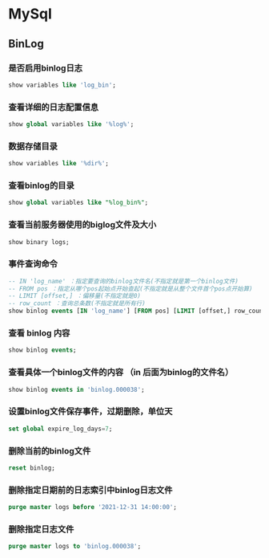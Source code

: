 # MySql

## BinLog

### 是否启用binlog日志
```sql
show variables like 'log_bin';
```

### 查看详细的日志配置信息
```sql
show global variables like '%log%';
```

### 数据存储目录
```sql
show variables like '%dir%';
```

### 查看binlog的目录
```sql
show global variables like "%log_bin%";
```

### 查看当前服务器使用的biglog文件及大小
```sql
show binary logs;
```

### 事件查询命令

```sql
-- IN 'log_name' ：指定要查询的binlog文件名(不指定就是第一个binlog文件)
-- FROM pos ：指定从哪个pos起始点开始查起(不指定就是从整个文件首个pos点开始算)
-- LIMIT [offset,] ：偏移量(不指定就是0)
-- row_count ：查询总条数(不指定就是所有行)
show binlog events [IN 'log_name'] [FROM pos] [LIMIT [offset,] row_count];
```

### 查看 binlog 内容
```sql
show binlog events;
```

### 查看具体一个binlog文件的内容 （in 后面为binlog的文件名）
```sql
show binlog events in 'binlog.000038';
```

### 设置binlog文件保存事件，过期删除，单位天
```sql
set global expire_log_days=7; 
```

### 删除当前的binlog文件
```sql
reset binlog; 
```

### 删除指定日期前的日志索引中binlog日志文件
```sql
purge master logs before '2021-12-31 14:00:00';
```

### 删除指定日志文件
```sql
purge master logs to 'binlog.000038';
```

